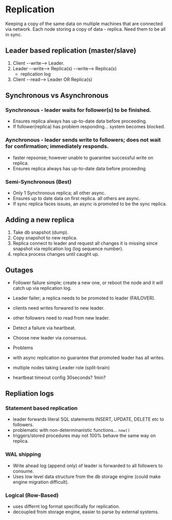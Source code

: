 # Replication

Keeping a copy of the same data on multiple machines that are connected via network.
Each node storing a copy of data - replica. Need them to be all in sync.

## Leader based replication (master/slave)
1. Client --write--> Leader.
2. Leader --write--> Replica(s)
          --write--> Replica(s)
    - replication log
3. Client --read--> Leader OR Replica(s)

## Synchronous vs Asynchronous
### Synchronous - leader waits for follower(s) to be finished.
 - Ensures replica always has up-to-date data before proceeding.
 - If follower(replica) has problem responding... system becomes blocked.
### Aynchronous - leader sends write to followers; does not wait for confirmation; immediately responds.
 - faster repsonse; however unable to guarantee successful write on replica.
 - Ensures replica always has up-to-date data before proceeding
### Semi-Synchronous (Best)
 - Only 1 Synchronous replica; all other async.
 - Ensures up to date data on first replica. all others are async.
 - If sync replica faces issues, an async is promoted to be the sync replica.

## Adding a new replica
1. Take db snapshot (dump).
2. Copy snapshot to new replica.
3. Replica connect to leader and request all changes it is missing since snapshot via replication log (log sequence number).
4. replica process changes until caught up.

## Outages
 - Follower failure simple; create a new one, or reboot the node and it will catch up via replication log.
 - Leader failer; a replica needs to be promoted to leader (FAILOVER).
  - clients need writes forwared to new leader.
  - other followers need to read from new leader.
  - Detect a failure via heartbeat.
  - Choose new leader via consensus.

- Problems
 - with async replication no guarantee that promoted leader has all writes.
 - multiple nodes taking Leader role (split-brain)
 - heartbeat timeout config 30seconds? 1min?

## Repliation logs
### Statement based replication
 - leader forwards literal SQL statements INSERT, UPDATE, DELETE etc to followers.
 - problematic with non-determinanistic functions... `now()`
  - triggers/stored procedures may not 100% behave the same way on replica.
### WAL shipping
- Write ahead log (append only) of leader is forwarded to all followers to consume.
- Uses low level data structure from the db storage engine (could make engine migration difficult).
### Logical (Row-Based)
- uses differnt log format specifically for replication.
- decoupled from storage engine, easier to parse by external systems.